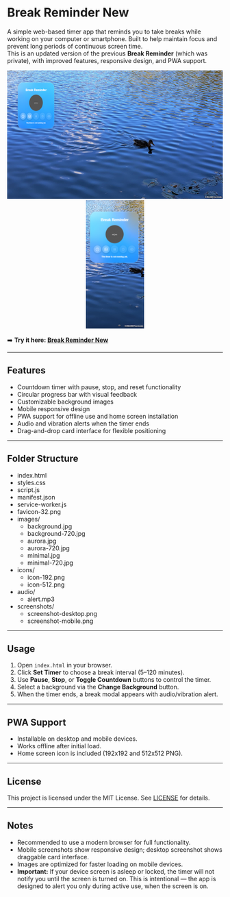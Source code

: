# Break Reminder New

A simple web-based timer app that reminds you to take breaks while working on your computer or smartphone. Built to help maintain focus and prevent long periods of continuous screen time.  
This is an updated version of the previous **Break Reminder** (which was private), with improved features, responsive design, and PWA support.

<p align="center">
  <img src="screenshots/screenshot-desktop.png" alt="Desktop Screenshot" height="300">
  <img src="screenshots/screenshot-mobile.png" alt="Mobile Screenshot" height="300">
</p>

➡️ **Try it here: [Break Reminder New](https://makutosi.github.io/break-reminder-new/)** 

---

## Features

- Countdown timer with pause, stop, and reset functionality
- Circular progress bar with visual feedback
- Customizable background images
- Mobile responsive design
- PWA support for offline use and home screen installation
- Audio and vibration alerts when the timer ends
- Drag-and-drop card interface for flexible positioning

---

## Folder Structure

- index.html
- styles.css
- script.js
- manifest.json
- service-worker.js
- favicon-32.png
- images/
  - background.jpg
  - background-720.jpg
  - aurora.jpg
  - aurora-720.jpg
  - minimal.jpg
  - minimal-720.jpg
- icons/
  - icon-192.png
  - icon-512.png
- audio/
  - alert.mp3
- screenshots/
  - screenshot-desktop.png
  - screenshot-mobile.png

---

## Usage

1. Open `index.html` in your browser.  
2. Click **Set Timer** to choose a break interval (5–120 minutes).  
3. Use **Pause**, **Stop**, or **Toggle Countdown** buttons to control the timer.  
4. Select a background via the **Change Background** button.  
5. When the timer ends, a break modal appears with audio/vibration alert.

---

## PWA Support

- Installable on desktop and mobile devices.
- Works offline after initial load.
- Home screen icon is included (192x192 and 512x512 PNG).

---

## License

This project is licensed under the MIT License. See [LICENSE](LICENSE) for details.

---

## Notes

- Recommended to use a modern browser for full functionality.
- Mobile screenshots show responsive design; desktop screenshot shows draggable card interface.
- Images are optimized for faster loading on mobile devices.
- **Important:** If your device screen is asleep or locked, the timer will not notify you until the screen is turned on. 
  This is intentional — the app is designed to alert you only during active use, when the screen is on.